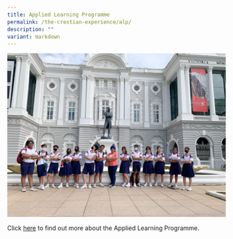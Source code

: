 ```yaml
---
title: Applied Learning Programme
permalink: /the-crestian-experience/alp/
description: ""
variant: markdown
---
```

 ![](/images/Header%20Picture%20Google%20Sites/ALP.jpg)

Click [here](https://sites.google.com/moe.edu.sg/prcss-alp) to find out more about the Applied Learning Programme.